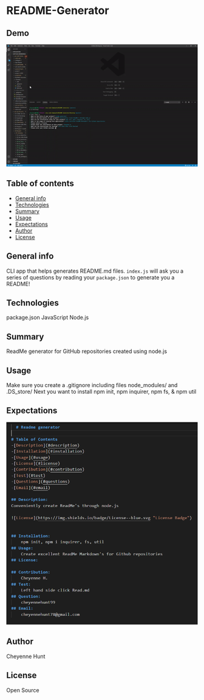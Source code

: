 # README-Generator

## Demo
![READ_ME](gif/README.gif)
## Table of contents

- [General info](#general-info)
- [Technologies](#Technologies)
- [Summary](#Summary)
- [Usage](#Usage)
- [Expectations](#Expectations)
- [Author](#Author)
- [License](#License)

## General info

CLI app that helps generates README.md files. `index.js` will ask you a series of questions by reading your `package.json` to generate you a README!

## Technologies

package.json
JavaScript
Node.js

## Summary

ReadMe generator for GitHub repositories created using node.js


## Usage

Make sure you create a .gitignore including files node_modules/ and .DS_store/
Next you want to install npm init, npm inquirer, npm fs, & npm util

## Expectations
![READ_ME](img/Preview.png)



## Author

Cheyenne Hunt

## License

Open Source